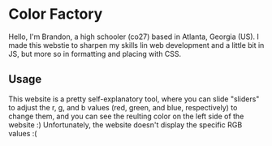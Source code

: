 # Color Factory
Hello, I'm Brandon, a high schooler (co27) based in Atlanta, Georgia (US).
I made this webstie to sharpen my skills lin web development and a little bit in JS, but more so in formatting and placing with CSS.
## Usage
This website is a pretty self-explanatory tool, where you can slide "sliders" to adjust the r, g, and b values (red, green, and blue, respectively) to change them, and you can see the reulting color on the left side of the website :)
Unfortunately, the website doesn't display the specific RGB values :(
